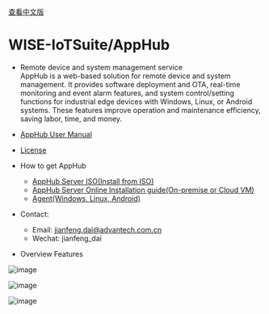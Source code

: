 [查看中文版](https://github.com/EdgeSolution/AppHub/blob/main/README_ZH.md)
# WISE-IoTSuite/AppHub
* Remote device and system management service<br>
AppHub is a web-based solution for remote device and system management. It provides software deployment and OTA, real-time monitoring and event alarm features, and system control/setting functions for industrial edge devices with Windows, Linux, or Android systems. These features improve operation and maintenance efficiency, saving labor, time, and money. 


* [AppHub User Manual](https://docs.wise-paas.advantech.com/en/Guides_and_API_References/ApplicationServices/1611826936336928113/1613468986148692729/v1.0.1)
* [License](https://wise-paas.advantech.com/en-us/marketplace/product/advantech.wise-paas-apphub/pricing-details)

*  How to get AppHub
    -  [AppHub Server ISO(Install from ISO)](https://drive.google.com/drive/folders/1ijrMNZEtBwX1auGMGfCRlcl2l9r0etTV?usp=sharing)
    -  [AppHub Server Online Installation guide(On-premise or Cloud VM)](https://github.com/EdgeSolution/AppHub-VM-Cloud)
    -  [Agent(Windows, Linux, Android)](https://drive.google.com/drive/folders/17LYyCHQp48ghUJmuU8s56tuWzMQIpy4X?usp=sharing)

* Contact: 
    -   Email: jianfeng.dai@advantech.com.cn
    -   Wechat: jianfeng_dai

* Overview Features

![image](https://user-images.githubusercontent.com/20899121/159214436-ef65c572-e47a-41d9-853c-3e12e45f14aa.png)

![image](https://user-images.githubusercontent.com/20899121/159214546-afdaab20-3c23-443f-8f0d-a255973f8f5b.png)

![image](https://user-images.githubusercontent.com/20899121/159214634-7b0c53a2-f988-4044-a029-caab4a6ce98c.png)

